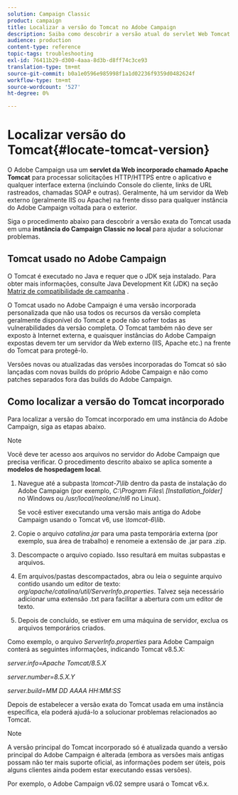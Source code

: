 ```yaml
---
solution: Campaign Classic
product: campaign
title: Localizar a versão do Tomcat no Adobe Campaign
description: Saiba como descobrir a versão atual do servlet Web Tomcat incorporado usado em uma instância do Adobe Campaign.
audience: production
content-type: reference
topic-tags: troubleshooting
exl-id: 76411b29-d300-4aaa-8d3b-d8ff74c3ce93
translation-type: tm+mt
source-git-commit: b0a1e0596e985998f1a1d02236f9359d0482624f
workflow-type: tm+mt
source-wordcount: '527'
ht-degree: 0%

---
```


# Localizar versão do Tomcat{#locate-tomcat-version}

O Adobe Campaign usa um **servlet da Web incorporado chamado Apache Tomcat** para processar solicitações HTTP/HTTPS entre o aplicativo e qualquer interface externa (incluindo Console do cliente, links de URL rastreados, chamadas SOAP e outras). Geralmente, há um servidor da Web externo (geralmente IIS ou Apache) na frente disso para qualquer instância do Adobe Campaign voltada para o exterior.

Siga o procedimento abaixo para descobrir a versão exata do Tomcat usada em uma **instância do Campaign Classic no local** para ajudar a solucionar problemas.

## Tomcat usado no Adobe Campaign

O Tomcat é executado no Java e requer que o JDK seja instalado. Para obter mais informações, consulte Java Development Kit (JDK) na seção [Matriz de compatibilidade de campanha](../../rn/using/compatibility-matrix.md) .

O Tomcat usado no Adobe Campaign é uma versão incorporada personalizada que não usa todos os recursos da versão completa geralmente disponível do Tomcat e pode não sofrer todas as vulnerabilidades da versão completa. O Tomcat também não deve ser exposto à Internet externa, e quaisquer instâncias do Adobe Campaign expostas devem ter um servidor da Web externo (IIS, Apache etc.) na frente do Tomcat para protegê-lo.

Versões novas ou atualizadas das versões incorporadas do Tomcat só são lançadas com novas builds do próprio Adobe Campaign e não como patches separados fora das builds do Adobe Campaign.

## Como localizar a versão do Tomcat incorporado

Para localizar a versão do Tomcat incorporado em uma instância do Adobe Campaign, siga as etapas abaixo.

>[!NOTE]
>
>Você deve ter acesso aos arquivos no servidor do Adobe Campaign que precisa verificar. O procedimento descrito abaixo se aplica somente a **modelos de hospedagem local**.

1. Navegue até a subpasta *\tomcat-7\lib* dentro da pasta de instalação do Adobe Campaign (por exemplo, *C:\Program Files\ [Installation_folder]* no Windows ou */usr/local/neolane/nl6* no Linux).

   Se você estiver executando uma versão mais antiga do Adobe Campaign usando o Tomcat v6, use *\tomcat-6\lib*.

1. Copie o arquivo *catalina.jar* para uma pasta temporária externa (por exemplo, sua área de trabalho) e renomeie a extensão de .jar para .zip.

1. Descompacte o arquivo copiado. Isso resultará em muitas subpastas e arquivos.

1. Em arquivos/pastas descompactados, abra ou leia o seguinte arquivo contido usando um editor de texto: *org/apache/catalina/util/ServerInfo.properties*. Talvez seja necessário adicionar uma extensão .txt para facilitar a abertura com um editor de texto.

1. Depois de concluído, se estiver em uma máquina de servidor, exclua os arquivos temporários criados.

Como exemplo, o arquivo *ServerInfo.properties* para Adobe Campaign conterá as seguintes informações, indicando Tomcat v8.5.X:

*server.info=Apache Tomcat/8.5.X*

*server.number=8.5.X.Y*

*server.build=MM DD AAAA HH:MM:SS*

Depois de estabelecer a versão exata do Tomcat usada em uma instância específica, ela poderá ajudá-lo a solucionar problemas relacionados ao Tomcat.

>[!NOTE]
>
>A versão principal do Tomcat incorporado só é atualizada quando a versão principal do Adobe Campaign é alterada (embora as versões mais antigas possam não ter mais suporte oficial, as informações podem ser úteis, pois alguns clientes ainda podem estar executando essas versões).
>
>Por exemplo, o Adobe Campaign v6.02 sempre usará o Tomcat v6.x.
